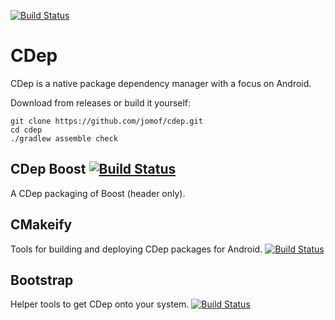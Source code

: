 [![Build Status](https://travis-ci.org/jomof/cdep.svg?branch=master)](https://travis-ci.org/jomof/cdep)


# CDep
CDep is a native package dependency manager with a focus on Android.

Download from releases or build it yourself:

    git clone https://github.com/jomof/cdep.git
    cd cdep
    ./gradlew assemble check
    
    
## CDep Boost [![Build Status](https://travis-ci.org/jomof/boost.svg?branch=master)](https://github.com/jomof/boost)
A CDep packaging of Boost (header only).


## CMakeify
Tools for building and deploying CDep packages for Android.
[![Build Status](https://travis-ci.org/jomof/cmakeify.svg?branch=master)](https://github.com/jomof/cmakeify)

## Bootstrap
Helper tools to get CDep onto your system.
[![Build Status](https://travis-ci.org/jomof/bootstrap.svg?branch=master)](https://github.com/jomof/bootstrap)
